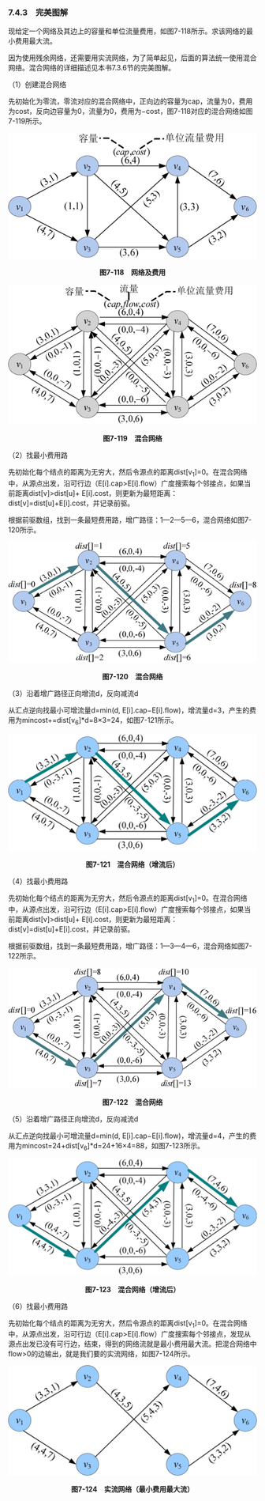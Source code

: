 ### 7.4.3　完美图解

现给定一个网络及其边上的容量和单位流量费用，如图7-118所示。求该网络的最小费用最大流。

因为使用残余网络，还需要用实流网络，为了简单起见，后面的算法统一使用混合网络。混合网络的详细描述见本书7.3.6节的完美图解。

（1）创建混合网络

先初始化为零流，零流对应的混合网络中，正向边的容量为cap，流量为0，费用为cost，反向边容量为0，流量为0，费用为−cost，图7-118对应的混合网络如图7-119所示。

![936.png](../images/936.png)
<center class="my_markdown"><b class="my_markdown">图7-118　网络及费用</b></center>

![937.png](../images/937.png)
<center class="my_markdown"><b class="my_markdown">图7-119　混合网络</b></center>

（2）找最小费用路

先初始化每个结点的距离为无穷大，然后令源点的距离dist[v<sub class="my_markdown">1</sub>]=0。在混合网络中，从源点出发，沿可行边（E[i].cap>E[i].flow）广度搜索每个邻接点，如果当前距离dist[v]>dist[u]+ E[i].cost，则更新为最短距离：dist[v]=dist[u]+E[i].cost，并记录前驱。

根据前驱数组，找到一条最短费用路，增广路径：1—2—5—6，混合网络如图7-120所示。

![938.png](../images/938.png)
<center class="my_markdown"><b class="my_markdown">图7-120　混合网络</b></center>

（3）沿着增广路径正向增流d，反向减流d

从汇点逆向找最小可增流量d=min(d, E[i].cap−E[i].flow)，增流量d=3，产生的费用为mincost+=dist[v<sub class="my_markdown">6</sub>]*d=8×3=24，如图7-121所示。

![939.jpg](../images/939.jpg)
<center class="my_markdown"><b class="my_markdown">图7-121　混合网络（增流后）</b></center>

（4）找最小费用路

先初始化每个结点的距离为无穷大，然后令源点的距离dist[v<sub class="my_markdown">1</sub>]=0。在混合网络中，从源点出发，沿可行边（E[i].cap>E[i].flow）广度搜索每个邻接点，如果当前距离dist[v]>dist[u]+ E[i].cost，则更新为最短距离：dist[v]=dist[u]+E[i].cost，并记录前驱。

根据前驱数组，找到一条最短费用路，增广路径：1—3—4—6，混合网络如图7-122所示。

![940.png](../images/940.png)
<center class="my_markdown"><b class="my_markdown">图7-122　混合网络</b></center>

（5）沿着增广路径正向增流d，反向减流d

从汇点逆向找最小可增流量d=min(d, E[i].cap−E[i].flow)，增流量d=4，产生的费用为mincost=24+dist[v<sub class="my_markdown">6</sub>]*d=24+16×4=88，如图7-123所示。

![941.jpg](../images/941.jpg)
<center class="my_markdown"><b class="my_markdown">图7-123　混合网络（增流后）</b></center>

（6）找最小费用路

先初始化每个结点的距离为无穷大，然后令源点的距离dist[v<sub class="my_markdown">1</sub>]=0。在混合网络中，从源点出发，沿可行边（E[i].cap>E[i].flow）广度搜索每个邻接点，发现从源点出发已没有可行边，结束，得到的网络流就是最小费用最大流。把混合网络中flow>0的边输出，就是我们要的实流网络，如图7-124所示。

![942.jpg](../images/942.jpg)
<center class="my_markdown"><b class="my_markdown">图7-124　实流网络（最小费用最大流）</b></center>

